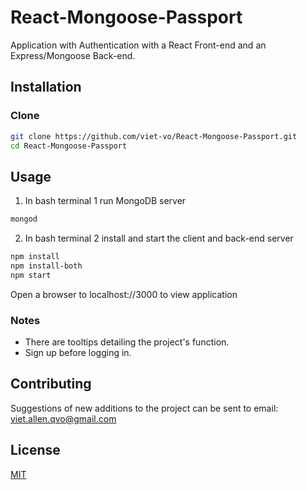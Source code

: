 # React-Mongoose-Passport

Application with Authentication with a React Front-end and an Express/Mongoose Back-end.

## Installation

### Clone

```bash
git clone https://github.com/viet-vo/React-Mongoose-Passport.git
cd React-Mongoose-Passport
```

## Usage

1. In bash terminal 1 run MongoDB server
```bash
mongod
```

2. In bash terminal 2 install and start the client and back-end server
```bash
npm install
npm install-both
npm start
```
Open a browser to localhost://3000 to view application

### Notes
- There are tooltips detailing the project's function.
- Sign up before logging in.

## Contributing
Suggestions of new additions to the project can be sent to email: viet.allen.qvo@gmail.com


## License
[MIT](https://choosealicense.com/licenses/mit/)
